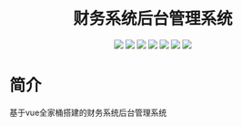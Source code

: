 <div align="center">
<h1 align="center">财务系统后台管理系统</h1>
<img src="https://img.shields.io/github/issues/SpectreAlan/blog_admin?color=green">
<img src="https://img.shields.io/github/stars/SpectreAlan/blog_admin?color=yellow">
<img src="https://img.shields.io/github/forks/SpectreAlan/blog_admin?color=orange">
<img src="https://img.shields.io/github/license/SpectreAlan/blog_admin?color=ff69b4">
<img src="https://img.shields.io/github/search/SpectreAlan/blog_admin/main?color=blue">
<img src="https://img.shields.io/github/v/release/SpectreAlan/blog_admin?color=blueviolet">
<img src="https://img.shields.io/github/languages/code-size/SpectreAlan/blog_admin?color=critical">
</div>

# 简介
基于vue全家桶搭建的财务系统后台管理系统
